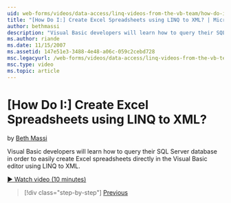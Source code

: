 ```yaml
---
uid: web-forms/videos/data-access/linq-videos-from-the-vb-team/how-do-i-create-excel-spreadsheets-using-linq-to-xml
title: "[How Do I:] Create Excel Spreadsheets using LINQ to XML? | Microsoft Docs"
author: bethmassi
description: "Visual Basic developers will learn how to query their SQL Server database in order to easily create Excel spreadsheets directly in the Visual Basic editor us..."
ms.author: riande
ms.date: 11/15/2007
ms.assetid: 147e51e3-3488-4e48-a06c-059c2cebd728
msc.legacyurl: /web-forms/videos/data-access/linq-videos-from-the-vb-team/how-do-i-create-excel-spreadsheets-using-linq-to-xml
msc.type: video
ms.topic: article
---
```

# [How Do I:] Create Excel Spreadsheets using LINQ to XML?

by [Beth Massi](https://github.com/bethmassi)

Visual Basic developers will learn how to query their SQL Server database in order to easily create Excel spreadsheets directly in the Visual Basic editor using LINQ to XML.

[&#9654; Watch video (10 minutes)](https://channel9.msdn.com/Blogs/ASP-NET-Site-Videos/how-do-i-create-excel-spreadsheets-using-linq-to-xml)

> [!div class="step-by-step"]
> [Previous](how-do-i-create-xml-documents-from-sql-data.md)

